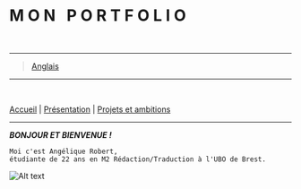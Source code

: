 **M O N &nbsp; P O R T F O L I O**
================================================
&nbsp;
- - - -
> [Anglais](./en/index.md)
- - - -
&nbsp;

[Accueil](./index.md) | [Présentation](./présentation.md) | [Projets et ambitions](./ambitions.md)

---------------------------------

_**BONJOUR ET BIENVENUE !**_
~~~~
Moi c'est Angélique Robert,
étudiante de 22 ans en M2 Rédaction/Traduction à l'UBO de Brest.
~~~~

![Alt text](https://www.brest-life.fr/fileadmin/BrestLife.fr/Logos_fiches_contacts/logo_UBO.jpg)
